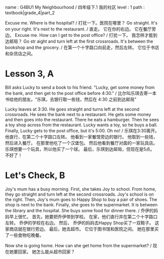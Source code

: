 name : G4BU1 My Neighbourhood / 四年级下.1 我的社区
level : 1
path : textbook|grade_4|part_2

Excuse me. Where is the hospital? / 打扰一下。医院在哪里？
Go straight. It's on your right. It's next to the restaurant. / 直走。 它在你的右边。 它在餐厅旁边。
Excuse me. How can I get to the post office? / 打扰一下。 我怎样才能到达邮局？
Go str aight and turn left at the first crossroads. It's between the bookshop and the grocery. / 在第一个十字路口向前走，然后左转。 它位于书店和杂货店之间。

# Lesson 3, A

Bill asks Lucky to send a book to his friend. "Lucky, get some money from the bank, and then get to the post office before 4:30." / 比尔叫乐琪去寄一本书给他的朋友。“乐琪，去银行取一些钱，然后在 4:30 之前到达邮局”

Lucky leaves at 3:30. He goes straight and turns left at the second crossroads. He sees the bank next to a restaurant. He gets some money and then goes into the restaurant. There he eats a hamburger. Then he sees a toy shop across from the restaurant. Lucky wants a toy, so he buys  a ball. Finally, Lucky gets to the post office, but it's 5:00. Oh no! / 乐琪在3:30离开。 他直行，在第二个十字路口左转。 他看到一家餐馆旁边的银行。 他取到一些钱，然后进入餐厅。 在那里他吃了一个汉堡包。 然后他看到餐厅对面的一家玩具店。 乐琪想要一个玩具，所以他买了一个球。 最后，乐琪到达邮局，但现在是5点。 不好了！

# Let's Check, B

Joy's mum has a busy morning. First, she takes Joy to school. From home, they go straight and turn left at the second crossroads. Joy's school is on the right. Then, Joy's mum goes to Happy Shop to buy a pair of shoes. The shop is next to the bank. Finally, she goes to the supermarket. It is between the library and the hospital. She buys some food for dinner there. / 乔伊的妈妈早上很忙。 首先，她要把乔伊带到学校。 在家，他们直行并在第二个十字路口左转。 乔伊的学校在右边。 然后， 乔伊的妈妈去Happy Shop买了一双鞋子。 这家商店就在银行旁边。 最后，她去超市。 它位于图书馆和医院之间。 她在那里买了一些食物吃晚餐。

Now she is going home. How can she get home from the supermarket? / 现在她要回家。 她怎么能从超市回家？
